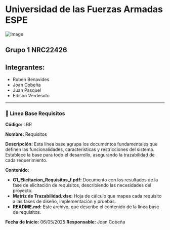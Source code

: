 # Universidad de las Fuerzas Armadas ESPE
![Image](https://github.com/user-attachments/assets/6eea1ab2-5539-4c62-911d-75f0a347322e)

## Grupo 1 NRC22426 

## Integrantes:
- Ruben Benavides
- Joan Cobeña 
- Juan Pasquel 
- Edison Verdesoto 

---

### 📂 Línea Base Requisitos

**Código:**
LBR

**Nombre:**
Requisitos

**Descripción:**
Esta línea base agrupa los documentos fundamentales que definen las funcionalidades, características y restricciones del sistema. Establece la base para todo el desarrollo, asegurando la trazabilidad de cada requerimiento.

**Contenido:**
* **G1_Elicitacion_Requisitos_f.pdf:** Documento con los resultados de la fase de elicitación de requisitos, describiendo las necesidades del proyecto.
* **Matriz de Trazabilidad.xlsx:** Hoja de cálculo que mapea cada requisito a las fases de diseño, implementación y pruebas.
* **README.md:** Este archivo, que describe el contenido de la línea base de requisitos.

**Fecha de Inicio:** 06/05/2025
**Responsable:** Joan Cobeña